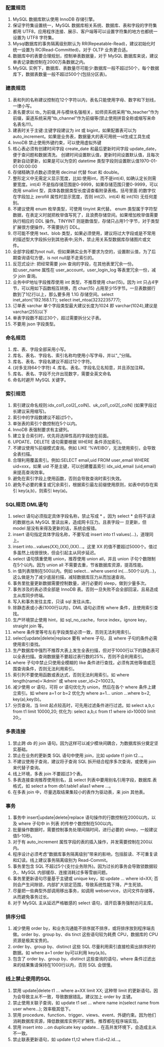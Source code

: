 ### 配置规范

1. MySQL 数据库默认使用 InnoDB 存储引擎。
2. 保证字符集设置统一，MySQL 数据库相关系统、数据库、表和字段的字符集都用 UTF8，应用程序连接、展示、客户端等可以设置字符集的地方也都统一设置为 UTF8 字符集。
3. Mysql数据库的事务隔离级别默认为 RR(Repeatable-Read)，建议初始化时统一设置为 RC(Read-Committed)，对于 OLTP 业务更合适。
4. 数据库中的表要合理规划，控制单表数据量，对于 MySQL 数据库来说，建议单表记录数控制在2000万条数据之内。
5. MySQL 实例下，数据库、表数量尽可能少:数据库一般不超过50个，每个数据库下，数据表数量一般不超过500个(包括分区表)。

### 建表规范

1. 表和列的名称建议控制在12个字符以内，表名只能使用字母、数字和下划线，一律小写。
2. 表名要求以 tb_ 为前缀,并与模块名强相关，如师资系统采用”tb_teacher”作为前缀，渠道系统采用”tb_channel”作为前缀等(禁止使用拼音全称或缩写来命名表名!!!)。
3. 建表时关于主键:主键字段建议为 int 或 bigint，如果配置表可以为auto_increment。如果是业务表，数据量大的表可用统一id生成工具生成
4. InnoDB 禁止使用外键约束，可以使用虚拟外键
5. 核心表必须有创建时间字段 create_date 和最后更新时间字段 update_date，便于查问题和数据清洗。
   创建时间设置默认值，更新时间设置默认值，且每次更新自动更新，如果是可以为空的 datetime 类型字段则设置默认值1970-01-01 00:00:00
6. 存储精确浮点数必须使用 decimal 代替 float 和 double。
7. 整形定义中无需定义显示宽度，比如:使用int，而不是int(4), 如确认定长则需要宽度。int(4) 不是指存储范围是0-9999，如果存储范围只要0-9999，可以改用 smallint 型，具体各数据类型长度请查看附录表格。括号里面
   的数字仅在字段加上 zerofill 属性时显示宽度，否则 int(2)、int(4) 和 int(10) 无任何差别。
8. 不建议使用 enum 枚举类型，可使用 tinyint 来代替。 enum 类型属于字符型数据，在表定义时就把枚举值写死了，且浪费存储空间。如果增加枚举值需要执行相应的 DDL 操作。TINYINT 则是数值型，存储只占用1个字节，对于类型扩展很方便操作，不需要执行 DDL。
9. 尽可能不使用 text、blob 类型，如果必须使用，建议将过大字段或是不常用的描述型大字段拆分到其他表中;另外，禁止用关系型数据库存储图片或文件。
10. 全部字段都为not null，但如果确实业务不要求为空的，设置默认值，为了后期查询语句方便，is not null是不走索引的。
11. 反范式设计: 把经常需要 join 查询的字段，在其他表里冗余一份。如:user_name 属性在 user_account，user_login_log 等表里冗余一份，减少 join 查询。
12. 业务中IP地址字段推荐使用 int 类型，不推荐使用 char(15)。因为 int 只占4字节，可以用如下函数相互转换，而 char(15) 占用至少15字节。一旦表数据行数到了1亿行以上，那么要多用 1.1G 存储空间。select inet_aton('192.168.1.1'); select inet_ntoa(3232235777);
13. 订单表 varchar 单个字段类型最大建议长度为1024 即 varchar(1024),建议是 varchar(255)以下
14. 单表字段数不超过30个，超过需要拆分父子表。
15. 不要用 json 字段类型。

### 命名规范

1. 库、表、字段全部采用小写。
2. 库名、表名、字段名、索引名称均使用小写字母，并以“_”分隔。
3. 库名、表名、字段名建议不超过12个字符。
4. (对多支持64个字符) 4. 库名、表名、字段名见名知意，并且添加注释。
5. 库名、表名、字段不允许出现数字，需要全英文命名
6. 命名时避开 MySQL 关键字。

### 索引规范

1. 索引建议命名规则:idx_col1_col2[_colN]、uk_col1_col2[_colN] (如果字段过长建议采用缩写)。
2. 索引中的字段数建议不超过5个。
3. 单张表的索引个数控制在5个以内。
4. InnoDB 表强制要求有主键列。
5. 建立复合索引时，优先将选择性高的字段放在前面。
6. UPDATE、DELETE 语句需要根据 WHERE 条件添加索引。
7. 不建议使用%前缀模式查询。例如 LIKE ‘%WEIBO’，无法使用索引，会导致全表扫描。
8. 合理利用覆盖索引。例如:SELECT email,uid FROM user_email WHERE uid=xxx，如果 uid 不是主键，可以创建覆盖索引 idx_uid_email (uid,email) 来提高查询效率。
9. 避免在索引字段上使用函数，否则会导致查询时索引失效。
10. 避免不必要的重复或冗余索引，根据索引最左前缀使用原则，如表中的存在索引 key(a,b)，则索引 key(a)。

### SQL规范 DML语句

1. select 语句必须指定具体字段名称，禁止写成 * 。因为 select * 会将不该读的数据也从 MySQL 里读出来，造成网卡压力。且表字段一 旦更新，但 model 层没有来得及更新的话，系统会报错。
2. insert 语句指定具体字段名称，不要写成 insert into t1 values(...)，道理同上。
3. insert into...values(XX),(XX),(XX)...。这里 XX 的值不要超过5000个。值过多虽然上线很很快，但会引起主从同步延迟。
4. select 语句慎重使用 union，推荐使用 union all，并且 union 子句个数限制在5个以内。因为 union all 不需要去重，节省数据库资源，提高性能。
5. in 值列表限制在500以内。例如 select... where userid in(....500个以内...)，这么做是为了减少底层扫描，减轻数据库压力从而加速查询。
6. 事务里批量更新数据需要控制数量，进行必要的 sleep，做到少量多次。
7. 事务涉及的表必须全部是 InnoDB 表。否则一旦失败不会全部回滚，且易造成主从库同步终端。
8. 写入和事务发往主库，只读 sql 发往从库。
9. 除静态表或小表(1000行以内)，DML 语句必须有 where 条件，且使用索引查找。
10. 生产环境禁止使用 hint，如 sql_no_cache，force index，ignore key，straight join 等。
11. where 条件里等号左右字段类型必须一致，否则无法利用索引。
12. select|update|delete|replace 要有 where 子句，且 where 子句的条件必需使用索引查找。
13. 生产数据库中强烈不推荐大表上发生全表扫描，但对于1000行以下的静态表可以全表扫描。查询数据量不要超过表行数的25%，否则不会利用索引。
14. where 子句中禁止只使用全模糊的 like 条件进行查找，必须有其他等值或范围查询条件，否则无法利用索引。
15. 索引列不要使用函数或表达式，否则无法利用索引。如 where length(name)='Admin' 或 where user_id+2=10023。
16. 减少使用 or 语句，可将 or 语句优化为 union，然后在各个 where 条件上建立索引。如 where a=1 or b=2 优化为 where a=1... union ...where b=2, key(a),key(b)。
17. 分页查询，当 limit 起点较高时，可先用过滤条件进行过滤。如 select a,b,c from t1 limit 10000,20; 优化为: select a,b,c from t1 where id>10000 limit 20;。

### 多表连接

1. 禁止跨 db 的 join 语句。因为这样可以减少模块间耦合，为数据库拆分奠定坚实基础。
2. 禁止在业务的更新类 SQL 语句中使用 join，比如 update t1 join t2...。
3. 不建议使用子查询，建议将子查询 SQL 拆开结合程序多次查询，或使用 join 来代替子查询。
4. 线上环境，多表 join 不要超过3个表。
5. 多表连接查询推荐使用别名，且 select 列表中要用别名引用字段，数据库.表格式，如 select a from db1.table1 alias1 where ...。
6. 在多表 join 中，尽量选取结果集较小的表作为驱动表，来 join 其他表。

### 事务

1. 事务中 insert|update|delete|replace 语句操作的行数控制在2000以内，以及 where 子句中 in 列表 的传参个数控制在500以内。
2. 批量操作数据时，需要控制事务处理间隔时间，进行必要的 sleep，一般建议值5-10秒。
3. 对于有 auto_increment 属性字段的表的插入操作，并发需要控制在200以内。
4. 程序设计必须考虑“数据库事务隔离级别”带来的影响，包括脏读、不可重复读和幻读。线上建议事务隔离级别为 Read-Commit。
5. 事务里包含 SQL 不超过5个(支付业务除外)。因为过长的事务会导致锁数据较久、MySQL 内部缓存、连接消耗过多等雪崩问题。
6. 事务里更新语句尽量基于主键或 unique key，如 update ... where id=XX; 否则会产生间隙锁，内部扩大锁定范围，导致系统性能下降，产生死锁。
7. 尽量把一些典型外部调用移出事务，如调用 webservice，访问文件存储等，从而避免事务过长。
8. 对于 MySQL 主从延迟严格敏感的 select 语句，请开启事务强制访问主库。

### 排序分组

1. 减少使用 order by，和业务沟通能不排序就不排序，或将排序放到程序端去做。order by、group by、dis
   tinct 这些语句较为耗费 CPU，数据库的 CPU 资源是极其宝贵的。
2. order by、group by、distinct 这些 SQL 尽量利用索引直接检索出排序好的数据。如 where a=1 order by可以利用 key(a,b)。
3. 包含了 order by、group by、distinct 这些查询的语句，where 条件过滤出来的结果集请保持在1000行以内，否则 SQL 会很慢。

### 线上禁止使用的SQL

1. 禁用 update|delete t1 ... where a=XX limit XX; 这种带 limit 的更新语句。因为会导致主从不一致，导致数据错乱。建议加上 order by 主键。
2. 禁止使用关联子查询，如 update t1 set ... where name in(select name from user where...); 效率极其低下。
3. 禁用 procedure、function、trigger、views、event、外键约束。因为他们消耗数据库资源，降低数据库实例可扩展性。推荐都在程序端实现。
4. 禁用 insert into ...on duplicate key update... 在高并发环境下，会造成主从不一致。
5. 禁止联表更新语句，如 update t1,t2 where t1.id=t2.id...。